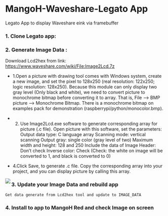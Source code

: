 # MangoH-Waveshare-Legato App
Legato App to display Waveshare eink via framebuffer 


### 1. Clone Legato app:
    

### 2. Generate Image Data :
Download Lcd2hex from link: https://www.waveshare.com/wiki/File:Image2Lcd.7z

* 1.Open a picture with drawing tool comes with Windows system, create a new image, and set the pixel to 128x250 (real resolution: 122x250; logic resolution: 128x250).
    Because this module can only display two gray level (Only black and white), we need to convert picture to monochrome bitmap before converting it to array. That is, File --> BMP picture --> Monochrome Bitmap.
    There is a monochrome bitmap on examples pack for demonstration (raspberrypi/python/monocolor.bmp).
    
* 2. Use Image2Lcd.exe software to generate corresponding array for picture (.c file). Open picture with this software, set the parameters:
    Output data type: C language array
    Scanning mode: vertical scanning
    Output gray: single color (gray level of two)
    Maximum width and height: 128 and 250
    Include the data of Image Header: Don’t check
    Inverse color: Check (Check: the white on image will be converted to 1, and black is converted to 0)
    
* 4.Click Save, to generate .c file. Copy the corresponding array into your project, and you can display picture by calling this array.

<img align="left" src="https://user-images.githubusercontent.com/17214533/49282013-a1c8f500-f4c0-11e8-9dc5-7ce926a24903.png">



### 3. Update your Image Data and rebuild app

    Get data generate from Lcd2hex tool and update to IMAGE_DATA 

### 4. Install to app to MangoH Red and check Image on screen

    




